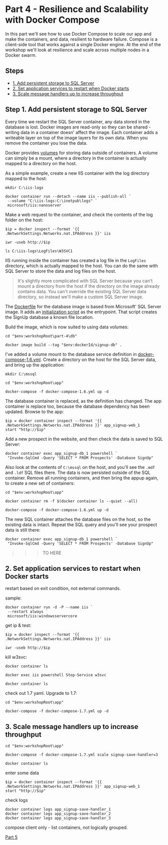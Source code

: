 # Part 4 - Resilience and Scalability with Docker Compose

In this part we'll see how to use Docker Compose to scale our app and make the containers, and data, resilient to hardware failure. Compose is a client-side tool that works against a single Docker engine. At the end of the workshop we'll look at resilience and scale across multiple nodes in a Docker swarm.

## Steps

* [1. Add persistent storage to SQL Server](#1)
* [2. Set application services to restart when Docker starts](#2)
* [3. Scale message handlers up to increase throughput](#3)


## <a name="1"></a>Step 1. Add persistent storage to SQL Server

Every time we restart the SQL Server container, any data stored in the database is lost. Docker images are read-only so they can be shared - writing data in a container doesn' affect the image. Each container adds a writeable layer on top of the image layers for its own data. When you remove the container you lose the data.

Docker provides [volumes]() for storing data outside of containers. A volume can simply be a mount, where a directory in the container is actually mapped to a directory on the host.

As a simple example, create a new IIS container with the log directory mapped to the host:

```
mkdir C:\iis-logs

docker container run --detach --name iis --publish-all `
 --volume "C:\iis-logs:C:\inetpub\logs" `
 microsoft/iis:nanoserver
```

Make a web request to the container, and check the contents of the log folder on the host:

```
$ip = docker inspect --format '{{ .NetworkSettings.Networks.nat.IPAddress }}' iis

iwr -useb http://$ip

ls C:\iis-logs\LogFiles\W3SVC1
```

IIS running inside the container has created a log file in the `LogFiles` directory, which is actually mapped to the host. You can do the same with SQL Server to store the data and log files on the host.

> It's slightly more complicated with SQL Server because you can't mount a directory from the host if the directory on the image already contains data. You can't override the existing SQL Server data directory, so instead we'll make a custom SQL Server image.

The [Dockerfile](part-4/db/Dockerfile) for the database image is based from Microsoft' SQL Server image. It adds an [initialization script](part-4/db/Initialize-Database.ps1) as the entrypoint. That script creates the SignUp database a known file location.

Build the image, which is now suited to using data volumes:

```
cd "$env:workshopRoot\part-4\db"

docker image build --tag "$env:dockerId/signup-db" .
```

I've added a volume mount to the database service definition in [docker-compose-1.6.yml](app/docker-compose-1.6.yml). Create a directory on the host for the SQL Server data, and bring up the application: 

```
mkdir C:\mssql

cd "$env:workshopRoot\app"

docker-compose -f docker-compose-1.6.yml up -d
```

The database container is replaced, as the definition has changed. The app container is replace too, because the database dependency has been updated. Browse to the app:

```
$ip = docker container inspect --format '{{ .NetworkSettings.Networks.nat.IPAddress }}' app_signup-web_1
start "http://$ip"
```

Add a new prospect in the website, and then check the data is saved to SQL Server:

```
docker container exec app_signup-db_1 powershell `
 "Invoke-SqlCmd -Query 'SELECT * FROM Prospects' -Database SignUp"
```

Also look at the contents of `C:\mssql` on the host, and you'll see the `.mdf` and `.ldf` SQL files there. The data is now persisted outside of the SQL container. Remove all running containers, and then bring the appup again, to create a new set of containers:

```
cd "$env:workshopRoot\app"

docker container rm -f $(docker container ls --quiet --all)

docker-compose -f docker-compose-1.6.yml up -d
```

The new SQL container attaches the database files on the host, so the existing data is intact. Repeat the SQL query and you'll see your prospect data is still there:

```
docker container exec app_signup-db_1 powershell `
 "Invoke-SqlCmd -Query 'SELECT * FROM Prospects' -Database SignUp"
```


>>> TO HERE

## <a name="2"></a>2. Set application services to restart when Docker starts

restart based on exit condition, not external commands.

sample:

```
docker container run -d -P --name iis `
 --restart always `
 microsoft/iis:windowsservercore
```

get ip & test:

```
$ip = docker inspect --format '{{ .NetworkSettings.Networks.nat.IPAddress }}' iis

iwr -useb http://$ip
```

kill w3svc:

```
docker container ls 

docker exec iis powershell Stop-Service w3svc

docker container ls 
```

check out 1.7 yaml. Upgrade to 1.7:


```
cd "$env:workshopRoot\app"

docker-compose -f docker-compose-1.7.yml up -d
```

## <a name="3"></a>3. Scale message handlers up to increase throughput

```
cd "$env:workshopRoot\app"

docker-compose -f docker-compose-1.7.yml scale signup-save-handler=3

docker container ls
```

enter some data

```
$ip = docker container inspect --format '{{ .NetworkSettings.Networks.nat.IPAddress }}' app_signup-web_1
start "http://$ip"
```

check logs
```
docker container logs app_signup-save-handler_1
docker container logs app_signup-save-handler_2
docker container logs app_signup-save-handler_3
```

compose client only - list containers, not logically grouped.

[Part 5](part-5.md)